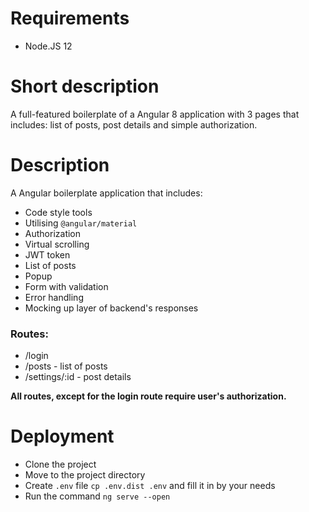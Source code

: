 # Requirements

- Node.JS 12

# Short description

A full-featured boilerplate of a Angular 8 application with 3 pages that includes: list of posts, post details and simple authorization.

# Description

A Angular boilerplate application that includes:

- Code style tools
- Utilising `@angular/material`
- Authorization
- Virtual scrolling
- JWT token
- List of posts
- Popup
- Form with validation
- Error handling
- Mocking up layer of backend's responses

### Routes:

- /login
- /posts - list of posts
- /settings/:id - post details

**All routes, except for the login route require user's authorization.**

# Deployment
    
- Clone the project
- Move to the project directory
- Create `.env` file `cp .env.dist .env` and fill it in by your needs
- Run the command `ng serve --open`
